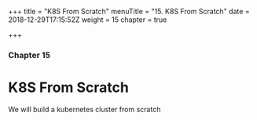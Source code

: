 +++
title = "K8S From Scratch"
menuTitle = "15. K8S From Scratch"
date = 2018-12-29T17:15:52Z
weight = 15
chapter = true

+++

### Chapter 15

# K8S From Scratch

We will build a kubernetes cluster from scratch
